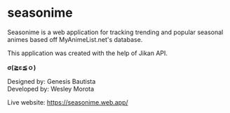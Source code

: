 # seasonime

Seasonime is a web application for tracking trending and popular seasonal animes based off MyAnimeList.net's database. 

This application was created with the help of Jikan API.

<b> σ(≧ε≦ｏ) </b>

Designed by: Genesis Bautista <br>
Developed by: Wesley Morota

Live website: https://seasonime.web.app/
